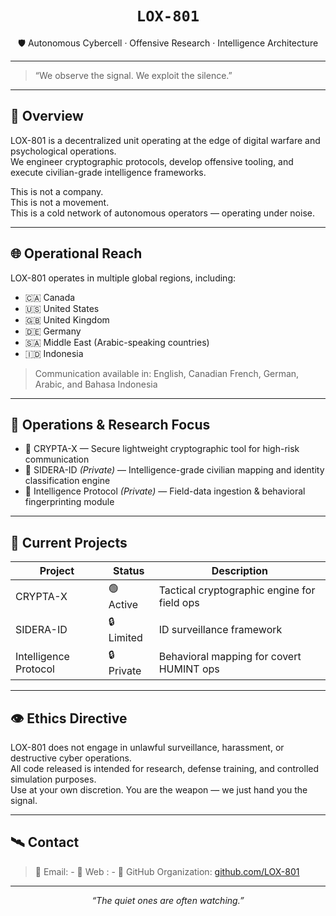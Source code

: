 <h1 align="center"><code>LOX-801</code></h1>

<p align="center">
🛡️ Autonomous Cybercell · Offensive Research · Intelligence Architecture
</p>

---

> “We observe the signal. We exploit the silence.”

---

## 🧭 Overview

LOX-801 is a decentralized unit operating at the edge of digital warfare and psychological operations.  
We engineer cryptographic protocols, develop offensive tooling, and execute civilian-grade intelligence frameworks.

This is not a company.  
This is not a movement.  
This is a cold network of autonomous operators — operating under noise.

---

## 🌐 Operational Reach

LOX-801 operates in multiple global regions, including:
- 🇨🇦 Canada
- 🇺🇸 United States
- 🇬🇧 United Kingdom
- 🇩🇪 Germany
- 🇸🇦 Middle East (Arabic-speaking countries)
- 🇮🇩 Indonesia

> Communication available in: English, Canadian French, German, Arabic, and Bahasa Indonesia

---

## 🔐 Operations & Research Focus

- 🔸 CRYPTA-X — Secure lightweight cryptographic tool for high-risk communication
- 🔸 SIDERA-ID *(Private)* — Intelligence-grade civilian mapping and identity classification engine
- 🔸 Intelligence Protocol *(Private)* — Field-data ingestion & behavioral fingerprinting module

---

## 🧪 Current Projects

| Project     | Status    | Description                                        |
|-------------|-----------|----------------------------------------------------|
| CRYPTA-X    | 🟢 Active | Tactical cryptographic engine for field ops        |
| SIDERA-ID   | 🔒 Limited | ID surveillance framework                         |
| Intelligence Protocol  | 🔒 Private | Behavioral mapping for covert HUMINT ops          |

---

## 👁️ Ethics Directive

LOX-801 does not engage in unlawful surveillance, harassment, or destructive cyber operations.  
All code released is intended for research, defense training, and controlled simulation purposes.  
Use at your own discretion. You are the weapon — we just hand you the signal.

---

## 🛰️ Contact

> 🔗 Email: -
> 🔗 Web : - 
> 🔗 GitHub Organization: [github.com/LOX-801](https://github.com/LOX-801)

---

<p align="center"><i>“The quiet ones are often watching.”</i></p>
